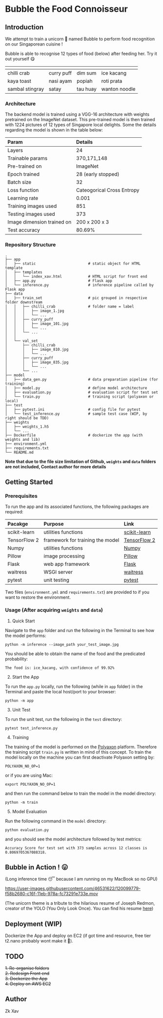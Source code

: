 # Bubble the Food Connoisseur

## Introduction

We attempt to train a unicorn :unicorn:  named Bubble to perform food recognition on our Singaporean cuisine !            

Bubble is able to recognise 12 types of food (below) after feeding her. Try it out yourself :yum:               

| <!-- -->    | <!-- -->    |<!-- -->     | <!-- -->    |
|-------------|-------------|-------------|-------------|
| chilli crab | curry puff  | dim sum     | ice kacang  |
| kaya toast  | nasi ayam   | popiah      | roti prata  |
| sambal stingray | satay   | tau huay    | wanton noodle |             


### Architecture

The backend model is trained using a VGG-16 architecture with weights pretrained on the ImageNet dataset. 
This pre-trained model is then trained with 1224 pictures of 12 types of Singapore local delights.
Some the details regarding the model is shown in the table below:                        

| Param | Details |
| :----- | :------ | 
| Layers | 24 |
| Trainable params | 370,171,148 |
| Pre-trained on | ImageNet |
| Epoch trained | 28 (early stopped) |
| Batch size | 32 |
| Loss function | Cateogorical Cross Entropy |
| Learning rate | 0.001 |
| Training images used | 851 |
| Testing images used | 373 |
| Image dimension trained on | 200 x 200 x 3 |
| Test accuracy | 80.69% |                          

### Repository Structure

```
.
├── app
│   ├── static                        # static object for HTML template
│   ├── templates
│   │   └── index_xav.html            # HTML script for front end
│   ├── app.py                        # Flask app
│   └── inference.py                  # inference pipeline called by Flask app
├── data
│   ├── train_set                     # pic grouped in respective folder downstream
│   │   ├── chilli_crab               # folder name = label
│   │   │   ├── image_1.jpg
│   │   │   └── ...
│   │   ├── curry_puff
│   │   │   ├── image_101.jpg
│   │   │   └── ...
│   │   └── ...
│   │   
│   └── val_set   
│       ├── chilli_crab
│       │   ├── image_810.jpg
│       │   └── ...
│       ├── curry_puff
│       │   ├── image_835.jpg
│       │   └── ...
│       └── ...
├── model                             
│   ├── data_gen.py                   # data preparation pipeline (for training)
│   ├── model.py                      # define model architecture
│   ├── evaluation.py                 # evaluation script for test set
│   └── train.py                      # training script (polyaxon or local)
├── test
│   ├── pytest.ini                    # config file for pytest
│   └── test_inference.py             # sample test case (WIP, by right should be TDD)
├── weights
│   ├── weights_1.h5
│   └── ...
├── Dockerfile                        # dockerize the app (with weights and lib)
├── environment.yml
├── requirements.txt
└── README.md
```

**Note that due to the file size limitation of Github, `weights` and `data` folders are not included, Contact author for more details** 


## Getting Started

### Prerequisites

To run the app and its associated functions, the following packages are required:                

| Pacakge | Purpose | Link |
| :--- | :----| :--- |
| scikit-learn | utilities functions | [scikit-learn][1] |
| TensorFlow 2 | framework for training the model | [TensorFlow 2][2] |
| Numpy | utilities functions | [Numpy][3] |
| Pillow | image processing | [Pillow][4]|
| Flask | web app framework | [Flask][5] |
| waitress |  WSGI server | [waitress][6] |
| pytest | unit testing | [pytest][7] |                

Two files (`environment.yml` and `requirements.txt`) are provided to if you want to restore the environment.

### Usage (After acquiring `weights` and `data`)               

1. Quick Start             

Navigate to the `app` folder and run the following in the Terminal to see how the model performs:

```
python -m inference --image_path your_test_image.jpg
```
You should be able to obtain the name of the food and the predicated probability:             
```
The food is: ice_kacang, with confidence of 99.92%
```

2. Start the App         

To run the ``app.py`` locally, run the following (while in `app` folder) in the Terminal and paste the local host/port to your browser:

```
python -m app
```

3. Unit Test            

To run the unit test, run the following in the `test` directory:           
```
pytest test_inference.py 
```

4. Training                

The training of the model is performed on the [Polyaxon][7] platform. Therefore the training script `train.py` is written in mind of this concept. To train the model locally on the machine you can first deactivate Polyaxon setting by:             

```
POLYAXON_NO_OP=1
```
or if you are using Mac:             
```
export POLYAXON_NO_OP=1
```
and then run the command below to train the model in the model directory:         
```
python -m train
```

5. Model Evaluation

Run the following command in the `model` directory:               
```
python evaluation.py
```
and you should see the model architecture followed by test metrics:           
```
Accuracy Score for test set with 373 samples across 12 classes is 0.8069705367088318.
```

## Bubble in Action ! :stuck_out_tongue:              

(Long inference time :sleeping:  because I am running on my MacBook so no GPU)

https://user-images.githubusercontent.com/46531622/120099779-f58b2680-c16f-11eb-978a-fc73291e733e.mov           

(The unicorn theme is a tribute to the hilarious resume of Joseph Redmon, creator of the YOLO (You Only Look Once). You can find his resume [here][9])


## Deployment (WIP)        

Dockerize the App and deploy on EC2 (if got time and resource, free tier t2.nano probably wont make it :money_mouth_face:).



## TODO         
~~1. Re-organise folders~~                  
~~2. Redesign Front end~~                 
~~3. Dockerize the App~~                
~~4. Deploy on AWS EC2~~            

## Author

Zk Xav

[1]: https://scikit-learn.org/stable/install.html
[2]: https://www.tensorflow.org/install
[3]: https://numpy.org/install/
[4]: https://pypi.org/project/Pillow/2.2.1/
[5]: https://pypi.org/project/Flask/
[6]: https://pypi.org/project/waitress/
[7]: https://pypi.org/project/pytest/
[8]: https://polyaxon.com/
[9]: https://pjreddie.com/static/Redmon%20Resume.pdf
